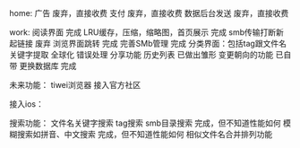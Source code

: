 home:
广告 废弃，直接收费
支付 废弃，直接收费
数据后台发送 废弃，直接收费

work:
阅读界面   完成
LRU缓存，压缩，缩略图，首页展示  完成
smb传输打断新起链接 废弃
浏览界面跳转  完成
完善SMb管理   完成
分类界面：包括tag跟文件名关键字提取
全球化
错误处理
分享功能
历史列表 已做出雏形
变更朝向的功能 已自带
更换数据库   完成

未来功能：
tiwei浏览器
接入官方社区

接入ios：


搜索功能：
    文件名关键字搜索
    tag搜索
    smb目录搜索 完成，但不知道性能如何
    模糊搜索如拼音、中文搜索 完成，但不知道性能如何
    相似文件名合并排列功能
